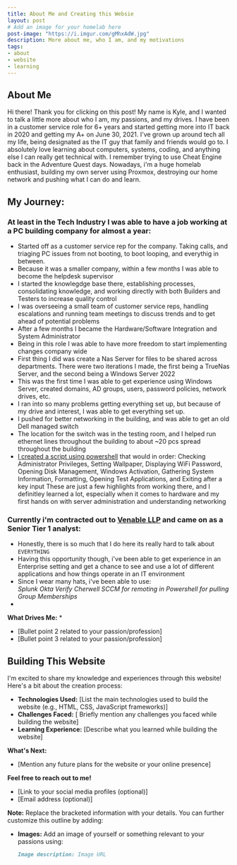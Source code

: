 ```yaml
---
title: About Me and Creating this Websie
layout: post
# Add an image for your homelab here
post-image: "https://i.imgur.com/gMhxAdW.jpg"
description: More about me, who I am, and my motivations
tags:
- about
- website
- learning
---
```


## About Me

Hi there! Thank you for clicking on this post! My name is Kyle, and I wanted to talk a little more about who I am, my passions, and my drives. I have been in a customer service role for 6+ years and started getting more into IT back in 2020 and getting my A+ on June 30, 2021. I've grown up around tech all my life, being designated as the IT guy that family and friends would go to. I absolutely love learning about computers, systems, coding, and anything else I can really get technical with. I remember trying to use Cheat Engine back in the Adventure Quest days. Nowadays, i'm a huge homelab enthusiast, building my own server using Proxmox, destroying our home network and pushing what I can do and learn.

## My Journey:

### At least in the Tech Industry I was able to have a job working at a PC building company for almost a year:
* Started off as a customer service rep for the company. Taking calls, and triaging PC issues from not booting, to boot looping, and everythig in between.
* Because it was a smaller company, within a few months I was able to become the helpdesk supervisor
* I started the knowlegdge base there, establishing processes, consolidating knowledge, and working directly with both Builders and Testers to increase quality control
* I was overseeing a small team of customer service reps, handling escalations and running team meetings to discuss trends and to get ahead of potential problems
* After a few months I became the Hardware/Software Integration and System Administrator
* Being in this role I was able to have more freedom to start implementing changes company wide
* First thing I did was create a Nas Server for files to be shared across departments. There were two iterations I made, the first being a TrueNas Server, and the second being a Windows Server 2022
* This was the first time I was able to get experience using Windows Server, created domains, AD groups, users, password policies, network drives, etc.
* I ran into so many problems getting everything set up, but because of my drive and interest, I was able to get everything set up.
* I pushed for better networking in the building, and was able to get an old Dell managed switch
* The location for the switch was in the testing room, and I helped run ethernet lines throughout the building to about ~20 pcs spread throughout the building
* [I created a script using powershell](https://github.com/kyhomelab/Powershell-Scripts) that would in order: Checking Administrator Privileges,  Setting Wallpaper, Displaying WiFi Password, Opening Disk Management, Windows Activation, Gathering System Information, Formatting, Opening Test Applications, and Exiting after a key input
These are just a few highlights from working there, and I definitley learned a lot, especially when it comes to hardware and my first hands on with server administration and understanding networking

### Currently i'm contracted out to [Venable LLP](https://www.venable.com/) and came on as a Senior Tier 1 analyst:
* Honestly, there is so much that I do here its really hard to talk about `EVERYTHING`
* Having this opportunity though, i've been able to get experience in an Enterprise setting and get a chance to see and use a lot of different applications and how things operate in an IT environment
* Since I wear many hats, i've been able to use:<br>
*Splunk*
*Okta Verify*
*Cherwell*
*SCCM for remoting in*
*Powershell for pulling Group Memberships*
*
**What Drives Me:**
* 
* [Bullet point 2 related to your passion/profession]
* [Bullet point 3 related to your passion/profession]

## Building This Website

I'm excited to share my knowledge and experiences through this website! Here's a bit about the creation process:

* **Technologies Used:** [List the main technologies used to build the website (e.g., HTML, CSS, JavaScript frameworks)]
* **Challenges Faced:** [ Briefly mention any challenges you faced while building the website]
* **Learning Experience:** [Describe what you learned while building the website]

**What's Next:**

* [Mention any future plans for the website or your online presence]

**Feel free to reach out to me!** 

* [Link to your social media profiles (optional)]
* [Email address (optional)]


**Note:** Replace the bracketed information with your details. You can further customize this outline by adding:

* **Images:** Add an image of yourself or something relevant to your passions using:

  ```markdown
  Image description: Image URL
